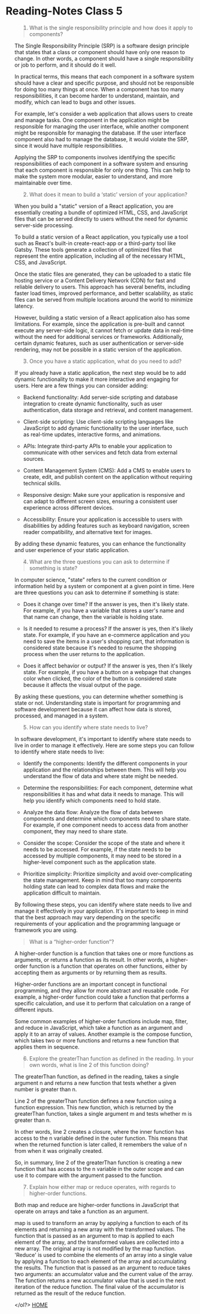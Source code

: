 # Reading-Notes Class 5

<ol>

><li>What is the single responsibility principle and how does it apply to components?

The Single Responsibility Principle (SRP) is a software design principle that states that a class or component should have only one reason to change. In other words, a component should have a single responsibility or job to perform, and it should do it well.

In practical terms, this means that each component in a software system should have a clear and specific purpose, and should not be responsible for doing too many things at once. When a component has too many responsibilities, it can become harder to understand, maintain, and modify, which can lead to bugs and other issues.

For example, let's consider a web application that allows users to create and manage tasks. One component in the application might be responsible for managing the user interface, while another component might be responsible for managing the database. If the user interface component also had to manage the database, it would violate the SRP, since it would have multiple responsibilities.

Applying the SRP to components involves identifying the specific responsibilities of each component in a software system and ensuring that each component is responsible for only one thing. This can help to make the system more modular, easier to understand, and more maintainable over time.

</li>

><li>What does it mean to build a ‘static’ version of your application?

When you build a "static" version of a React application, you are essentially creating a bundle of optimized HTML, CSS, and JavaScript files that can be served directly to users without the need for dynamic server-side processing.

To build a static version of a React application, you typically use a tool such as React's built-in create-react-app or a third-party tool like Gatsby. These tools generate a collection of optimized files that represent the entire application, including all of the necessary HTML, CSS, and JavaScript.

Once the static files are generated, they can be uploaded to a static file hosting service or a Content Delivery Network (CDN) for fast and reliable delivery to users. This approach has several benefits, including faster load times, improved performance, and better scalability, as static files can be served from multiple locations around the world to minimize latency.

However, building a static version of a React application also has some limitations. For example, since the application is pre-built and cannot execute any server-side logic, it cannot fetch or update data in real-time without the need for additional services or frameworks. Additionally, certain dynamic features, such as user authentication or server-side rendering, may not be possible in a static version of the application.

</li>

><li>Once you have a static application, what do you need to add?

If you already have a static application, the next step would be to add dynamic functionality to make it more interactive and engaging for users. Here are a few things you can consider adding:

* Backend functionality: Add server-side scripting and database integration to create dynamic functionality, such as user authentication, data storage and retrieval, and content management.

*	Client-side scripting: Use client-side scripting languages like JavaScript to add dynamic functionality to the user interface, such as real-time updates, interactive forms, and animations.

*	APIs: Integrate third-party APIs to enable your application to communicate with other services and fetch data from external sources.

*	Content Management System (CMS): Add a CMS to enable users to create, edit, and publish content on the application without requiring technical skills.

*	Responsive design: Make sure your application is responsive and can adapt to different screen sizes, ensuring a consistent user experience across different devices.
*	Accessibility: Ensure your application is accessible to users with disabilities by adding features such as keyboard navigation, screen reader compatibility, and alternative text for images.

By adding these dynamic features, you can enhance the functionality and user experience of your static application.

</li>

><li>What are the three questions you can ask to determine if something is state?

In computer science, "state" refers to the current condition or information held by a system or component at a given point in time. Here are three questions you can ask to determine if something is state:

*	Does it change over time? If the answer is yes, then it's likely state. For example, if you have a variable that stores a user's name and that name can change, then the variable is holding state.

*	Is it needed to resume a process? If the answer is yes, then it's likely state. For example, if you have an e-commerce application and you need to save the items in a user's shopping cart, that information is considered state because it's needed to resume the shopping process when the user returns to the application.

*	Does it affect behavior or output? If the answer is yes, then it's likely state. For example, if you have a button on a webpage that changes color when clicked, the color of the button is considered state because it affects the visual output of the page.

By asking these questions, you can determine whether something is state or not. Understanding state is important for programming and software development because it can affect how data is stored, processed, and managed in a system.

</li> 

><li> How can you identify where state needs to live?
In software development, it's important to identify where state needs to live in order to manage it effectively. Here are some steps you can follow to identify where state needs to live:

* Identify the components: Identify the different components in your application and the relationships between them. This will help you understand the flow of data and where state might be needed.

* Determine the responsibilities: For each component, determine what responsibilities it has and what data it needs to manage. This will help you identify which components need to hold state.

* Analyze the data flow: Analyze the flow of data between components and determine which components need to share state. For example, if one component needs to access data from another component, they may need to share state.

* Consider the scope: Consider the scope of the state and where it needs to be accessed. For example, if the state needs to be accessed by multiple components, it may need to be stored in a higher-level component such as the application state.

* Prioritize simplicity: Prioritize simplicity and avoid over-complicating the state management. Keep in mind that too many components holding state can lead to complex data flows and make the application difficult to maintain.

By following these steps, you can identify where state needs to live and manage it effectively in your application. It's important to keep in mind that the best approach may vary depending on the specific requirements of your application and the programming language or framework you are using.



></li>What is a “higher-order function”?

A higher-order function is a function that takes one or more functions as arguments, or returns a function as its result. In other words, a higher-order function is a function that operates on other functions, either by accepting them as arguments or by returning them as results.

Higher-order functions are an important concept in functional programming, and they allow for more abstract and reusable code. For example, a higher-order function could take a function that performs a specific calculation, and use it to perform that calculation on a range of different inputs.

Some common examples of higher-order functions include map, filter, and reduce in JavaScript, which take a function as an argument and apply it to an array of values. Another example is the compose function, which takes two or more functions and returns a new function that applies them in sequence.

</li>

><li>Explore the greaterThan function as defined in the reading. In your own words, what is line 2 of this function doing?
The greaterThan function, as defined in the reading, takes a single argument n and returns a new function that tests whether a given number is greater than n.

Line 2 of the greaterThan function defines a new function using a function expression. This new function, which is returned by the greaterThan function, takes a single argument m and tests whether m is greater than n.

In other words, line 2 creates a closure, where the inner function has access to the n variable defined in the outer function. This means that when the returned function is later called, it remembers the value of n from when it was originally created.

So, in summary, line 2 of the greaterThan function is creating a new function that has access to the n variable in the outer scope and can use it to compare with the argument passed to the function.
</li>

><li>Explain how either map or reduce operates, with regards to higher-order functions.

Both map and reduce are higher-order functions in JavaScript that operate on arrays and take a function as an argument.

map is used to transform an array by applying a function to each of its elements and returning a new array with the transformed values. The function that is passed as an argument to map is applied to each element of the array, and the transformed values are collected into a new array. The original array is not modified by the map function. 'Reduce' is used to combine the elements of an array into a single value by applying a function to each element of the array and accumulating the results. The function that is passed as an argument to reduce takes two arguments: an accumulator value and the current value of the array. The function returns a new accumulator value that is used in the next iteration of the reduce function. The final value of the accumulator is returned as the result of the reduce function.

</li>

</ol?>
[HOME](../README.md)